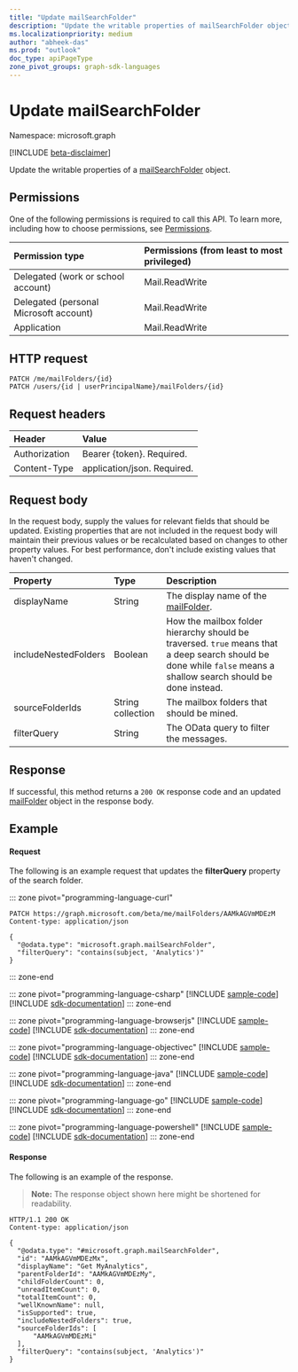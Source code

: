 ```yaml
---
title: "Update mailSearchFolder"
description: "Update the writable properties of mailSearchFolder object."
ms.localizationpriority: medium
author: "abheek-das"
ms.prod: "outlook"
doc_type: apiPageType
zone_pivot_groups: graph-sdk-languages
---
```


# Update mailSearchFolder

Namespace: microsoft.graph

[!INCLUDE [beta-disclaimer](../../includes/beta-disclaimer.md)]

Update the writable properties of a [mailSearchFolder](../resources/mailsearchfolder.md) object.

## Permissions
One of the following permissions is required to call this API. To learn more, including how to choose permissions, see [Permissions](/graph/permissions-reference).

|Permission type      | Permissions (from least to most privileged)              |
|:--------------------|:---------------------------------------------------------|
|Delegated (work or school account) | Mail.ReadWrite    |
|Delegated (personal Microsoft account) | Mail.ReadWrite    |
|Application | Mail.ReadWrite |

## HTTP request
<!-- { "blockType": "ignored" } -->
```http
PATCH /me/mailFolders/{id}
PATCH /users/{id | userPrincipalName}/mailFolders/{id}
```

## Request headers
| Header       | Value |
|:---------------|:--------|
| Authorization  | Bearer {token}. Required.  |
| Content-Type  | application/json. Required.  |

## Request body
In the request body, supply the values for relevant fields that should be updated. Existing properties that are not included in the request body will maintain their previous values or be recalculated based on changes to other property values. For best performance, don't include existing values that haven't changed.

| Property	   | Type	|Description|
|:---------------|:--------|:----------|
| displayName | String | The display name of the [mailFolder](../resources/mailfolder.md).|
| includeNestedFolders | Boolean | How the mailbox folder hierarchy should be traversed. `true` means that a deep search should be done while `false` means a shallow search should be done instead. |
| sourceFolderIds | String collection | The mailbox folders that should be mined. |
| filterQuery | String | The OData query to filter the messages. |

## Response
If successful, this method returns a `200 OK` response code and an updated [mailFolder](../resources/mailfolder.md) object in the response body.

## Example
#### Request
The following is an example request that updates the **filterQuery** property of the search folder.

::: zone pivot="programming-language-curl"
<!-- {
  "blockType": "request",
  "sampleKeys": ["AAMkAGVmMDEzM"],
  "name": "update_mailsearchfolder"
}-->
```http
PATCH https://graph.microsoft.com/beta/me/mailFolders/AAMkAGVmMDEzM
Content-type: application/json

{
  "@odata.type": "microsoft.graph.mailSearchFolder",
  "filterQuery": "contains(subject, 'Analytics')"
}
```

::: zone-end

::: zone pivot="programming-language-csharp"
[!INCLUDE [sample-code](../includes/snippets/csharp/update-mailsearchfolder-csharp-snippets.md)]
[!INCLUDE [sdk-documentation](../includes/snippets/snippets-sdk-documentation-link.md)]
::: zone-end

::: zone pivot="programming-language-browserjs"
[!INCLUDE [sample-code](../includes/snippets/javascript/update-mailsearchfolder-javascript-snippets.md)]
[!INCLUDE [sdk-documentation](../includes/snippets/snippets-sdk-documentation-link.md)]
::: zone-end

::: zone pivot="programming-language-objectivec"
[!INCLUDE [sample-code](../includes/snippets/objc/update-mailsearchfolder-objc-snippets.md)]
[!INCLUDE [sdk-documentation](../includes/snippets/snippets-sdk-documentation-link.md)]
::: zone-end

::: zone pivot="programming-language-java"
[!INCLUDE [sample-code](../includes/snippets/java/update-mailsearchfolder-java-snippets.md)]
[!INCLUDE [sdk-documentation](../includes/snippets/snippets-sdk-documentation-link.md)]
::: zone-end

::: zone pivot="programming-language-go"
[!INCLUDE [sample-code](../includes/snippets/go/update-mailsearchfolder-go-snippets.md)]
[!INCLUDE [sdk-documentation](../includes/snippets/snippets-sdk-documentation-link.md)]
::: zone-end

::: zone pivot="programming-language-powershell"
[!INCLUDE [sample-code](../includes/snippets/powershell/update-mailsearchfolder-powershell-snippets.md)]
[!INCLUDE [sdk-documentation](../includes/snippets/snippets-sdk-documentation-link.md)]
::: zone-end

#### Response
The following is an example of the response.
>**Note:** The response object shown here might be shortened for readability.
<!-- {
  "blockType": "response",
  "truncated": true,
  "@odata.type": "microsoft.graph.mailSearchFolder"
} -->
```http
HTTP/1.1 200 OK
Content-type: application/json

{
  "@odata.type": "#microsoft.graph.mailSearchFolder",
  "id": "AAMkAGVmMDEzMx",
  "displayName": "Get MyAnalytics",
  "parentFolderId": "AAMkAGVmMDEzMy",
  "childFolderCount": 0,
  "unreadItemCount": 0,
  "totalItemCount": 0,
  "wellKnownName": null,
  "isSupported": true,
  "includeNestedFolders": true,
  "sourceFolderIds": [
      "AAMkAGVmMDEzMi"
  ],
  "filterQuery": "contains(subject, 'Analytics')"
}
```

<!-- uuid: 8fcb5dbc-d5aa-4681-8e31-b001d5168d79
2015-10-25 14:57:30 UTC -->
<!--
{
  "type": "#page.annotation",
  "description": "Update mailSearchFolder",
  "keywords": "",
  "section": "documentation",
  "tocPath": "",
  "suppressions": [
  ]
}
-->


